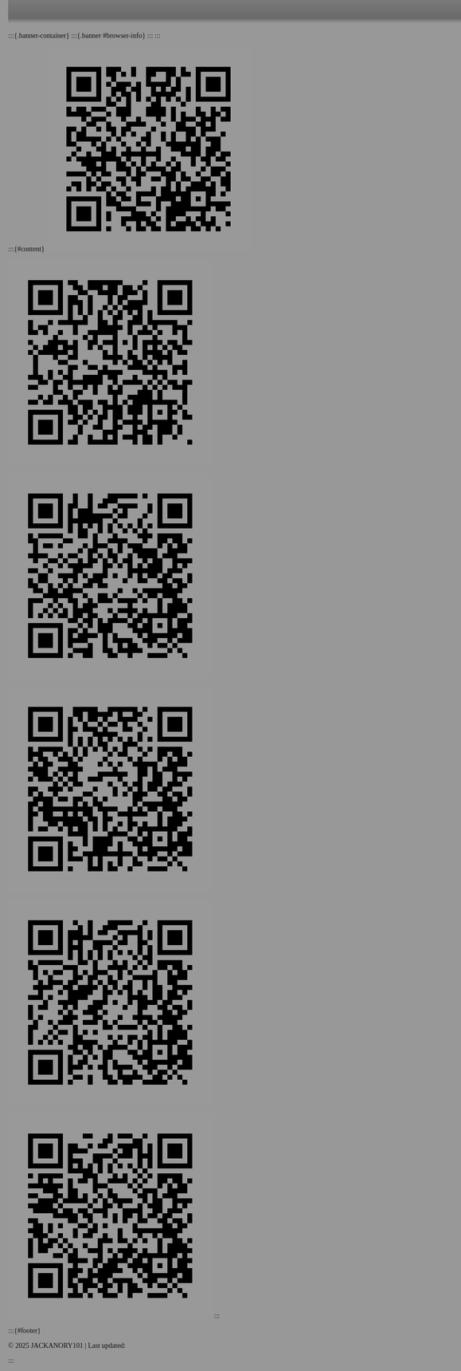 :::{.banner-container}
:::{.banner #browser-info}
:::
:::

:::{#content}
![townacarra](/_media/qrcodes/townacarra.png)

![ai-images](/_media/qrcodes/ai-images.png)

![bob-jagger](/_media/qrcodes/bob-jagger.png)

![autotyper](/_media/qrcodes/autotyper.png)

![ouroboros](/_media/qrcodes/ouroboros.png)

![vid in tv demo](/_media/qrcodes/vid-in-tv-demo.png)
:::

<style> figcaption { 
color: #90c8ced9;
}
figure {
background-color: #638cb033;
border: 1px solid #000;
}




</style>

:::{#footer}

&copy; 2025 JACKANORY101 | Last updated: <span id="last-updated"></span>

:::

<style>
#content ul {
	list-style: none;
}
.submenu {
	font-size:1.8rem;
}
</style>

<style>
    @font-face {
        font-family: 'Exo 2';
        src: url('/_fonts/Exo2-VariableFont_wght.ttf') format('truetype');
        font-weight: normal;
        font-style: normal;
    }

    /* Make html and body take up full height and remove default margin */
    html, body {
      height: 100%;
      margin: 0;
    }

    /* Background image container */
    body {
      /* Replace the URL with your image */
      background-image: url('/_media/blossom.jpg');
      background-size: cover;      /* Cover the whole window */
      background-position: center; /* Center the image */
      background-repeat: no-repeat;
      background-attachment: fixed; /* Keep static on scroll */
      position: relative;
	  max-width:100%;
	  font-family: 'Exo 2';
    }

    /* Dark overlay */
    body::before {
      content: '';
      position: fixed;
      top: 0;
      left: 0;
      width: 100%;
      height: 100%;
      background-color: rgba(0, 0, 0, 0.4); /* Semi-transparent black overlay */
      z-index: 0;
    }

    /* Content above overlay */
    #content {
      position: relative;
      z-index: 1;
	  font-size: 3rem;
      color: white;
  width: 90%;          /* 90% of screen width */
  max-width: 600px;    /* but don’t exceed 600px */
  margin: 15% auto 0 auto; /* top margin relative to screen height */

		text-align: center;
	  font-style: italic;

    }
	#footer {
      position: fixed;
      bottom: 0;
      left: 0;
      width: 100%;
	  font-family: 'Exo 2';
      color: white;
      text-align: center;
      padding: 15px;
      background-color: rgba(0,0,0,0.6);
	  background: linear-gradient(
    to top,
    rgba(0,0,0,0.6) 0%,
    rgba(0,0,0,0) 100%
  );
  background: linear-gradient(
    to top,
    rgba(0,0,0,0.6) 0%,
    rgba(0,0,0,0.6) 80%,
    rgba(0,0,0,0) 100%
  );
      font-size: 0.9em;
      z-index: 2;
	  text-align: right;
    }
	#footer p {
		margin-right:100px;
	}
  </style>
<script>
  // Set last updated date to 8 days ago
  const lastUpdated = new Date();
  lastUpdated.setDate(lastUpdated.getDate() - 8); // subtract 8 days
  document.getElementById('last-updated').textContent =
    lastUpdated.toLocaleDateString();
</script>
<style>
  .banner-container {
    width: 100%;
    overflow: hidden;
    background-color: rgba(34, 34, 34, 0.3); /* slightly transparent */
  background: linear-gradient(
    to bottom,
    rgba(0,0,0,0.2) 0%,
    rgba(0,0,0,0.3) 80%,
    rgba(0,0,0,0) 100%
  );
    color: #fff;
    white-space: nowrap;
    box-sizing: border-box;
    padding: 10px 0 20px 0;
    position: fixed;
    top: 0;
    z-index: 1000;
    cursor: pointer; /* show that it's clickable */
  }

  .banner {
    display: inline-block;
    padding-left: 100%;
    animation: scroll 120s linear infinite;
    color: #C0C0C0;
    font-size:14px;
    /* Allow pause via JS */
    animation-play-state: running;
  }

  .banner.paused {
    animation-play-state: paused;
  }

  @keyframes scroll {
    0% { transform: translateX(0); }
    100% { transform: translateX(-100%); }
  }
</style>

<div class="banner-container" id="banner-container">
  <div class="banner" id="browser-info"></div>
</div>

<script>
const banner = document.getElementById('browser-info');
const container = document.getElementById('banner-container');

// Toggle pause/resume on click
container.addEventListener('click', () => {
  banner.classList.toggle('paused');
});

const info = [];

// ------------------ Banner Update Function ------------------
function updateBanner() {
  document.getElementById('browser-info').textContent = info.join('    -----❤️-----    ');
}

// ------------------ Fetch Public IP ------------------
fetch('https://api.ipify.org?format=json')
  .then(res => res.json())
  .then(data => {
    const ip = data.ip;
    info.unshift(`Public IP: ${ip}`); // add to the front
    updateBanner();

    // ------------------ Rough IP Geolocation ------------------
    return fetch(`https://ipapi.co/${ip}/json/`);
  })
  .then(res => res.json())
  .then(geo => {
    if (geo) {
      info.splice(1, 0, `IP Location: ${geo.city || 'N/A'}, ${geo.region || 'N/A'}, ${geo.country_name || 'N/A'}`);
      updateBanner();
    }
  })
  .catch(err => {
    console.warn('IP or Geo fetch error:', err);
    info.unshift('Public IP or Geo: unavailable');
    updateBanner();
  });

// ------------------ Precise Geolocation ------------------
if ('geolocation' in navigator) {
  navigator.geolocation.getCurrentPosition(
    position => {
      const lat = position.coords.latitude.toFixed(4);
      const lon = position.coords.longitude.toFixed(4);
      const accuracy = position.coords.accuracy.toFixed(0);
      info.splice(2, 0, `Precise Location: ${lat}, ${lon} (±${accuracy}m)`); // insert after IP & rough geo
      updateBanner();
    },
    error => {
      console.warn('Geolocation denied or unavailable:', error.message);
      info.splice(2, 0, 'Precise Location: unavailable');
      updateBanner();
    },
    { enableHighAccuracy: true, maximumAge: 30000, timeout: 5000 }
  );
} else {
  info.splice(2, 0, 'Precise Location: not supported');
  updateBanner();
}

// ------------------ Other Browser / Navigator Info ------------------
const browserInfo = [];

// Navigator properties
browserInfo.push(`User Agent: ${navigator.userAgent}`);
browserInfo.push(`App Name: ${navigator.appName}`);
browserInfo.push(`App Version: ${navigator.appVersion}`);
browserInfo.push(`Platform: ${navigator.platform}`);
browserInfo.push(`Vendor: ${navigator.vendor}`);
browserInfo.push(`Language: ${navigator.language}`);
if (navigator.languages) browserInfo.push(`Languages: ${navigator.languages.join(', ')}`);
browserInfo.push(`Cookies Enabled: ${navigator.cookieEnabled}`);
browserInfo.push(`Online: ${navigator.onLine}`);
browserInfo.push(`Do Not Track: ${navigator.doNotTrack || 'N/A'}`);
if (navigator.hardwareConcurrency) browserInfo.push(`Cores: ${navigator.hardwareConcurrency}`);
if (navigator.deviceMemory) browserInfo.push(`RAM: ${navigator.deviceMemory} GB`);
if (navigator.maxTouchPoints) browserInfo.push(`Max Touch Points: ${navigator.maxTouchPoints}`);

// Screen info
browserInfo.push(`Screen: ${screen.width}x${screen.height}`);
browserInfo.push(`Available: ${screen.availWidth}x${screen.availHeight}`);
browserInfo.push(`Color Depth: ${screen.colorDepth} bit`);
browserInfo.push(`Pixel Depth: ${screen.pixelDepth} bit`);
browserInfo.push(`Viewport: ${window.innerWidth}x${window.innerHeight}`);
browserInfo.push(`Window Outer: ${window.outerWidth}x${window.outerHeight}`);

// Timezone
if (Intl && Intl.DateTimeFormat) {
  browserInfo.push(`Timezone: ${Intl.DateTimeFormat().resolvedOptions().timeZone}`);
}

// Connection info (if supported)
const connection = navigator.connection || navigator.mozConnection || navigator.webkitConnection;
if (connection) {
  if (connection.effectiveType) browserInfo.push(`Connection Type: ${connection.effectiveType}`);
  if (connection.downlink) browserInfo.push(`Downlink: ${connection.downlink} Mbps`);
  if (connection.rtt) browserInfo.push(`RTT: ${connection.rtt} ms`);
}

// Optional plugins / mime types (legacy)
if (navigator.plugins && navigator.plugins.length > 0) {
  const pluginNames = Array.from(navigator.plugins).map(p => p.name).join(', ');
  browserInfo.push(`Plugins: ${pluginNames}`);
}

// Append browser info after IP & location
info.push(...browserInfo);
updateBanner();
</script>


